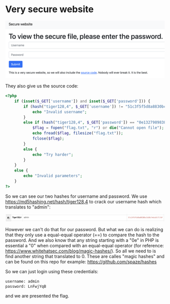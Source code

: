 Very secure website
==================

![website.png](website.png)

They also give us the source code:

```php
<?php
    if (isset($_GET['username']) and isset($_GET['password'])) {
        if (hash("tiger128,4", $_GET['username']) != "51c3f5f5d8a8830bc5d8b7ebcb5717df") {
            echo "Invalid username";
        }
        else if (hash("tiger128,4", $_GET['password']) == "0e132798983807237937411964085731") {
            $flag = fopen("flag.txt", "r") or die("Cannot open file");
            echo fread($flag, filesize("flag.txt"));
            fclose($flag);
        }
        else {
            echo "Try harder";
        }
    }
    else {
        echo "Invalid parameters";
    }
?>
```

So we can see our two hashes for username and password.
We use https://md5hashing.net/hash/tiger128,4 to crack our username hash which translates to "admin":

![admin.png](admin.png)

However we can't do that for our password. But what we can do is realizing that they only use a equal-equal operator (==) to compare the hash to the password. And we also know that any string starting with a "0e" in PHP is essential a "0" when compared with an equal-equal operator (for reference: https://www.whitehatsec.com/blog/magic-hashes/). So all we need to is find another string that translated to 0. These are calles "magic hashes" and can be found on this repo for example: https://github.com/spaze/hashes

So we can just login using these credentials:
```
username: admin
password: LnFwjYqB
```
and we are presented the flag.

